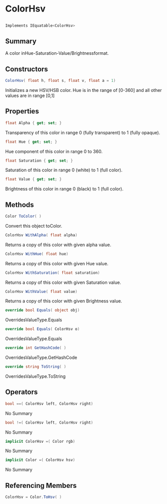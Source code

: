 # ColorHsv

## 
```c#
Implements IEquatable<ColorHsv>
```

## Summary

A color inHue-Saturation-Value/Brightnessformat.
## Constructors

```c#
ColorHsv( float h, float s, float v, float a = 1) 
```
Initializes a new HSV/HSB color. Hue is in the range of [0-360] and all other values are in range [0,1]
## Properties

```c#
float Alpha { get; set; } 
```
Transparency of this color in range 0 (fully transparent) to 1 (fully opaque).
```c#
float Hue { get; set; } 
```
Hue component of this color in range 0 to 360.
```c#
float Saturation { get; set; } 
```
Saturation of this color in range 0 (white) to 1 (full color).
```c#
float Value { get; set; } 
```
Brightness of this color in range 0 (black) to 1 (full color).
## Methods

```c#
Color ToColor( ) 
```
Convert this object toColor.
```c#
ColorHsv WithAlpha( float alpha) 
```
Returns a copy of this color with given alpha value.
```c#
ColorHsv WithHue( float hue) 
```
Returns a copy of this color with given Hue value.
```c#
ColorHsv WithSaturation( float saturation) 
```
Returns a copy of this color with given Saturation value.
```c#
ColorHsv WithValue( float value) 
```
Returns a copy of this color with given Brightness value.
```c#
override bool Equals( object obj) 
```
OverridesValueType.Equals
```c#
override bool Equals( ColorHsv o) 
```
OverridesValueType.Equals
```c#
override int GetHashCode( ) 
```
OverridesValueType.GetHashCode
```c#
override string ToString( ) 
```
OverridesValueType.ToString
## Operators

```c#
bool ==( ColorHsv left, ColorHsv right) 
```
No Summary
```c#
bool !=( ColorHsv left, ColorHsv right) 
```
No Summary
```c#
implicit ColorHsv =( Color rgb) 
```
No Summary
```c#
implicit Color =( ColorHsv hsv) 
```
No Summary
## Referencing Members

```c#
ColorHsv = Color.ToHsv( ) 
```
